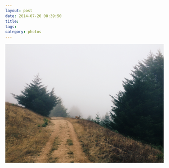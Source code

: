 ```yaml
---
layout: post
date: 2014-07-20 08:39:50
title: 
tags:
category: photos
---
```


![title](/assets/photoblog/deer-at-pt-reyes.jpg)